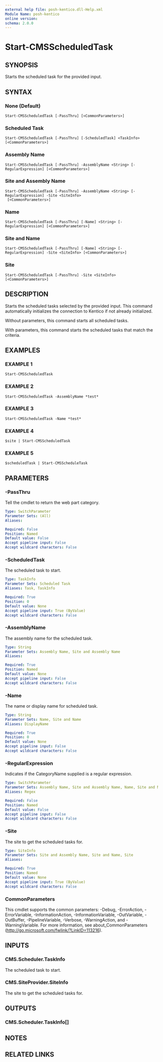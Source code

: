 ```yaml
---
external help file: posh-kentico.dll-Help.xml
Module Name: posh-kentico
online version:
schema: 2.0.0
---
```


# Start-CMSScheduledTask

## SYNOPSIS
Starts the scheduled task for the provided input.

## SYNTAX

### None (Default)
```
Start-CMSScheduledTask [-PassThru] [<CommonParameters>]
```

### Scheduled Task
```
Start-CMSScheduledTask [-PassThru] [-ScheduledTask] <TaskInfo> [<CommonParameters>]
```

### Assembly Name
```
Start-CMSScheduledTask [-PassThru] -AssemblyName <String> [-RegularExpression] [<CommonParameters>]
```

### Site and Assembly Name
```
Start-CMSScheduledTask [-PassThru] -AssemblyName <String> [-RegularExpression] -Site <SiteInfo>
 [<CommonParameters>]
```

### Name
```
Start-CMSScheduledTask [-PassThru] [-Name] <String> [-RegularExpression] [<CommonParameters>]
```

### Site and Name
```
Start-CMSScheduledTask [-PassThru] [-Name] <String> [-RegularExpression] -Site <SiteInfo> [<CommonParameters>]
```

### Site
```
Start-CMSScheduledTask [-PassThru] -Site <SiteInfo> [<CommonParameters>]
```

## DESCRIPTION
Starts the scheduled tasks selected by the provided input.
This command automatically initializes the connection to Kentico if not already initialized.

Without parameters, this command starts all scheduled tasks.

With parameters, this command starts the scheduled tasks that match the criteria.

## EXAMPLES

### EXAMPLE 1
```
Start-CMSScheduledTask
```

### EXAMPLE 2
```
Start-CMSScheduledTask -AssemblyName *test*
```

### EXAMPLE 3
```
Start-CMSScheduledTask -Name *test*
```

### EXAMPLE 4
```
$site | Start-CMSScheduledTask
```

### EXAMPLE 5
```
$scheduledTask | Start-CMSScheduleTask
```

## PARAMETERS

### -PassThru
Tell the cmdlet to return the web part category.

```yaml
Type: SwitchParameter
Parameter Sets: (All)
Aliases:

Required: False
Position: Named
Default value: False
Accept pipeline input: False
Accept wildcard characters: False
```

### -ScheduledTask
The scheduled task to start.

```yaml
Type: TaskInfo
Parameter Sets: Scheduled Task
Aliases: Task, TaskInfo

Required: True
Position: 0
Default value: None
Accept pipeline input: True (ByValue)
Accept wildcard characters: False
```

### -AssemblyName
The assembly name for the scheduled task.

```yaml
Type: String
Parameter Sets: Assembly Name, Site and Assembly Name
Aliases:

Required: True
Position: Named
Default value: None
Accept pipeline input: False
Accept wildcard characters: False
```

### -Name
The name or display name for scheduled task.

```yaml
Type: String
Parameter Sets: Name, Site and Name
Aliases: DisplayName

Required: True
Position: 0
Default value: None
Accept pipeline input: False
Accept wildcard characters: False
```

### -RegularExpression
Indicates if the CategoryName supplied is a regular expression.

```yaml
Type: SwitchParameter
Parameter Sets: Assembly Name, Site and Assembly Name, Name, Site and Name
Aliases: Regex

Required: False
Position: Named
Default value: False
Accept pipeline input: False
Accept wildcard characters: False
```

### -Site
The site to get the scheduled tasks for.

```yaml
Type: SiteInfo
Parameter Sets: Site and Assembly Name, Site and Name, Site
Aliases:

Required: True
Position: Named
Default value: None
Accept pipeline input: True (ByValue)
Accept wildcard characters: False
```

### CommonParameters
This cmdlet supports the common parameters: -Debug, -ErrorAction, -ErrorVariable, -InformationAction, -InformationVariable, -OutVariable, -OutBuffer, -PipelineVariable, -Verbose, -WarningAction, and -WarningVariable.
For more information, see about_CommonParameters (http://go.microsoft.com/fwlink/?LinkID=113216).

## INPUTS

### CMS.Scheduler.TaskInfo
The scheduled task to start.

### CMS.SiteProvider.SiteInfo
The site to get the scheduled tasks for.

## OUTPUTS

### CMS.Scheduler.TaskInfo[]

## NOTES

## RELATED LINKS
